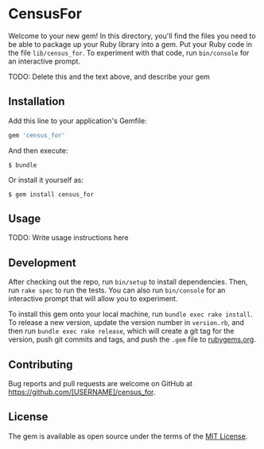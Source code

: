 # CensusFor

Welcome to your new gem! In this directory, you'll find the files you need to be able to package up your Ruby library into a gem. Put your Ruby code in the file `lib/census_for`. To experiment with that code, run `bin/console` for an interactive prompt.

TODO: Delete this and the text above, and describe your gem

## Installation

Add this line to your application's Gemfile:

```ruby
gem 'census_for'
```

And then execute:

    $ bundle

Or install it yourself as:

    $ gem install census_for

## Usage

TODO: Write usage instructions here

## Development

After checking out the repo, run `bin/setup` to install dependencies. Then, run `rake spec` to run the tests. You can also run `bin/console` for an interactive prompt that will allow you to experiment.

To install this gem onto your local machine, run `bundle exec rake install`. To release a new version, update the version number in `version.rb`, and then run `bundle exec rake release`, which will create a git tag for the version, push git commits and tags, and push the `.gem` file to [rubygems.org](https://rubygems.org).

## Contributing

Bug reports and pull requests are welcome on GitHub at https://github.com/[USERNAME]/census_for.


## License

The gem is available as open source under the terms of the [MIT License](http://opensource.org/licenses/MIT).

